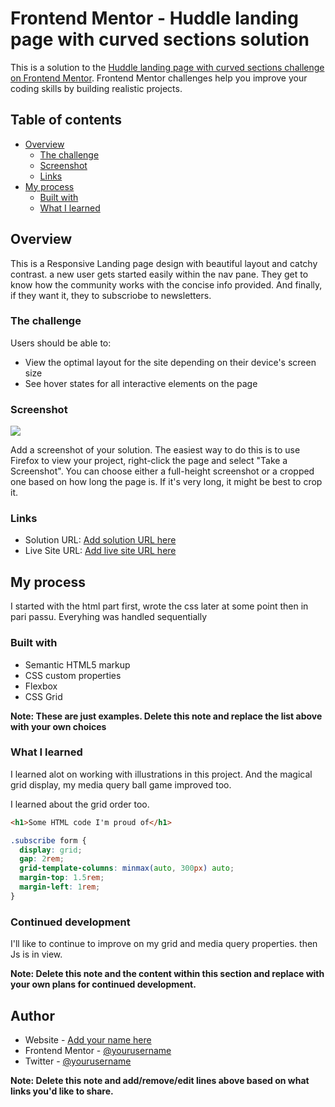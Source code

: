 # Frontend Mentor - Huddle landing page with curved sections solution

This is a solution to the [Huddle landing page with curved sections challenge on Frontend Mentor](https://www.frontendmentor.io/challenges/huddle-landing-page-with-curved-sections-5ca5ecd01e82137ec91a50f2). Frontend Mentor challenges help you improve your coding skills by building realistic projects.

## Table of contents

- [Overview](#overview)
  - [The challenge](#the-challenge)
  - [Screenshot](#screenshot)
  - [Links](#links)
- [My process](#my-process)
  - [Built with](#built-with)
  - [What I learned](#what-i-learned)

## Overview

This is a Responsive Landing page design with beautiful layout and catchy contrast. a new user gets started easily within the nav pane. They get to know how the community works with the concise info provided. And finally, if they want it, they to subscriobe to newsletters.

### The challenge

Users should be able to:

- View the optimal layout for the site depending on their device's screen size
- See hover states for all interactive elements on the page

### Screenshot

![](./screenshot.jpg)

Add a screenshot of your solution. The easiest way to do this is to use Firefox to view your project, right-click the page and select "Take a Screenshot". You can choose either a full-height screenshot or a cropped one based on how long the page is. If it's very long, it might be best to crop it.

### Links

- Solution URL: [Add solution URL here](https://your-solution-url.com)
- Live Site URL: [Add live site URL here](https://your-live-site-url.com)

## My process

I started with the html part first, wrote the css later at some point then in pari passu. Everyhing was handled sequentially

### Built with

- Semantic HTML5 markup
- CSS custom properties
- Flexbox
- CSS Grid

**Note: These are just examples. Delete this note and replace the list above with your own choices**

### What I learned

I learned alot on working with illustrations in this project. And the magical grid display, my media query ball game improved too.

I learned about the grid order too.

```html
<h1>Some HTML code I'm proud of</h1>
```

```css
.subscribe form {
  display: grid;
  gap: 2rem;
  grid-template-columns: minmax(auto, 300px) auto;
  margin-top: 1.5rem;
  margin-left: 1rem;
}
```

### Continued development

I'll like to continue to improve on my grid and media query properties. then Js is in view.

**Note: Delete this note and the content within this section and replace with your own plans for continued development.**

## Author

- Website - [Add your name here](https://www.your-site.com)
- Frontend Mentor - [@yourusername](https://www.frontendmentor.io/profile/horpsyjay)
- Twitter - [@yourusername](https://www.twitter.com/horpsyjaypoet)

**Note: Delete this note and add/remove/edit lines above based on what links you'd like to share.**
